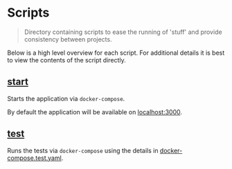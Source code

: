 # Scripts

> Directory containing scripts to ease the running of 'stuff' and provide
> consistency between projects.

Below is a high level overview for each script. For additional details it is
best to view the contents of the script directly.

## [start](start)

Starts the application via `docker-compose`.

By default the application will be available on
[localhost:3000](http://localhost:3000).

## [test](test)

Runs the tests via `docker-compose` using the details in
[docker-compose.test.yaml](../docker-compose.test.yaml).
